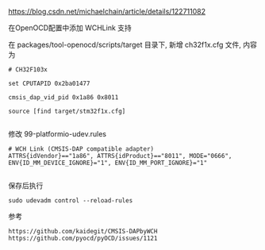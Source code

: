 https://blog.csdn.net/michaelchain/article/details/122711082

在OpenOCD配置中添加 WCHLink 支持

在 packages/tool-openocd/scripts/target 目录下, 新增 ch32f1x.cfg 文件, 内容为
```
# CH32F103x

set CPUTAPID 0x2ba01477

cmsis_dap_vid_pid 0x1a86 0x8011

source [find target/stm32f1x.cfg]


```

修改 99-platformio-udev.rules

```
# WCH Link (CMSIS-DAP compatible adapter)
ATTRS{idVendor}=="1a86", ATTRS{idProduct}=="8011", MODE="0666", ENV{ID_MM_DEVICE_IGNORE}="1", ENV{ID_MM_PORT_IGNORE}="1"


```

保存后执行

```
sudo udevadm control --reload-rules

```

参考

    https://github.com/kaidegit/CMSIS-DAPbyWCH
    https://github.com/pyocd/pyOCD/issues/1121